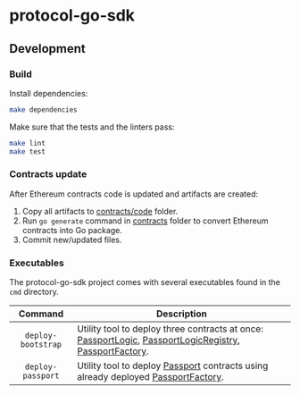 # protocol-go-sdk

## Development

### Build

Install dependencies:

```bash
make dependencies
```

Make sure that the tests and the linters pass:

```bash
make lint
make test
```

### Contracts update

After Ethereum contracts code is updated and artifacts are created:
1. Copy all artifacts to [contracts/code](contracts/code) folder.
1. Run `go generate` command in [contracts](contracts) folder to convert Ethereum contracts into Go package.
1. Commit new/updated files.

### Executables

The protocol-go-sdk project comes with several executables found in the `cmd` directory.

| Command    | Description |
|:----------:|-------------|
| `deploy-bootstrap`    | Utility tool to deploy three contracts at once: [PassportLogic](contracts/code/PassportLogic.sol), [PassportLogicRegistry](contracts/code/PassportLogicRegistry.sol), [PassportFactory](contracts/code/PassportFactory.sol). |
| `deploy-passport`    | Utility tool to deploy [Passport](contracts/code/Passport.sol) contracts using already deployed [PassportFactory](contracts/code/PassportFactory.sol). |